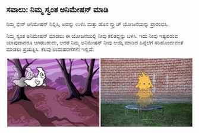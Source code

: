 ## ಸವಾಲು: ನಿಮ್ಮ ಸ್ವಂತ ಅನಿಮೇಷನ್ ಮಾಡಿ

ನಿಮ್ಮ ಸ್ಪೇಸ್ ಆನಿಮೇಷನ್ ನಿಲ್ಲಿಸಿ, ಅದನ್ನು ಉಳಿಸಿ ಮತ್ತು ಹೊಸ ಸ್ಕ್ರ್ಯಾಚ್ ಯೋಜನೆಯನ್ನು ಪ್ರಾರಂಭಿಸಿ.

ನಿಮ್ಮ ಸ್ವಂತ ಅನಿಮೇಷನ್ ಮಾಡಲು ಈ ಯೋಜನೆಯಲ್ಲಿ ನೀವು ಕಲಿತದ್ದನ್ನು ಬಳಸಿ. ಇದು ನೀವು ಇಷ್ಟಪಡುವ ಯಾವುದಾದರೂ ಆಗಿರಬಹುದು, ಆದರೆ ನಿಮ್ಮ ಅನಿಮೇಷನ್ ನೀವು ಆಯ್ಕೆ ಮಾಡಿದ ಹಿನ್ನೆಲೆಗೆ ಸರಿಹೊಂದುವಂತೆ ಮಾಡಲು ಪ್ರಯತ್ನಿಸಿ. ಕೆಲವು ಉದಾಹರಣೆಗಳು ಇಲ್ಲಿವೆ:

![ಸ್ಕ್ರೀನ್‍ಶಾಟ್](images/space-egs.png)